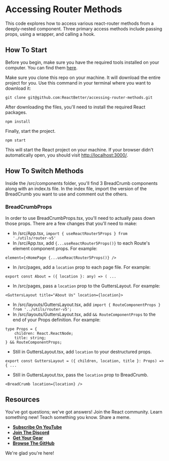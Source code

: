 # Accessing Router Methods

This code explores how to access various react-router methods from a deeply-nested component. Three primary access methods include passing props, using a wrapper, and calling a hook.

## How To Start

Before you begin, make sure you have the required tools installed on your computer. You can find them [here](https://github.com/ReactBetter/docs/blob/main/install_tools.md).

Make sure you clone this repo on your machine. It will download the entire project for you. Use this command in your terminal where you want to download it:

```
git clone git@github.com:ReactBetter/accessing-router-methods.git
```

After downloading the files, you'll need to install the required React packages.

```
npm install
```

Finally, start the project.

```
npm start
```

This will start the React project on your machine. If your browser didn't automatically open, you should visit [http://localhost:3000/](http://localhost:3000/).

## How To Switch Methods

Inside the /src/components folder, you'll find 3 BreadCrumb components along with an index.ts file. In the index file, import the version of the BreadCrumb you want to use and comment out the others.

### BreadCrumbProps

In order to use BreadCrumbProps.tsx, you'll need to actually pass down those props. There are a few changes that you'll need to make:

- In /src/App.tsx, `import { useReactRouter5Props } from './utils/router-v5'`
- In /src/App.tsx, add `{...useReactRouter5Props()}` to each Route's element component props. For example:
```
element={<HomePage {...useReactRouter5Props()} />
```
- In /src/pages, add a `location` prop to each page file. For example:
```
export const About = ({ location }: any) => ( ...
```
- In /src/pages, pass a `location` prop to the GuttersLayout. For example:
```
<GuttersLayout title="About Us" location={location}>
```
- In /src/layouts/GuttersLayout.tsx, add `import { RouteComponentProps } from '../utils/router-v5';`
- In /src/layouts/GuttersLayout.tsx, add `&& RouteComponentProps` to the end of your Props definition. For example:
```
type Props = {
    children: React.ReactNode;
    title: string;
} && RouteComponentProps;
```
- Still in GuttersLayout.tsx, add `location` to your destructured props.
```
export const GuttersLayout = ({ children, location, title }: Props) => { ...
```
- Still in GuttersLayout.tsx, pass the `location` prop to BreadCrumb.
```
<BreadCrumb location={location} />
```

## Resources

You've got questions; we've got answers! Join the React community. Learn something new! Teach something you know. Share a meme.

- [**Subscribe On YouTube**](https://www.youtube.com/channel/UCwsC--bveNpM39MIqsicfUw?sub_confirmation=1)
- [**Join The Discord**](https://discord.gg/Q7BbYEeASE)
- [**Get Your Gear**](https://reactbetter.myspreadshop.com)
- [**Browse The GitHub**](https://github.com/ReactBetter)

We're glad you're here!

